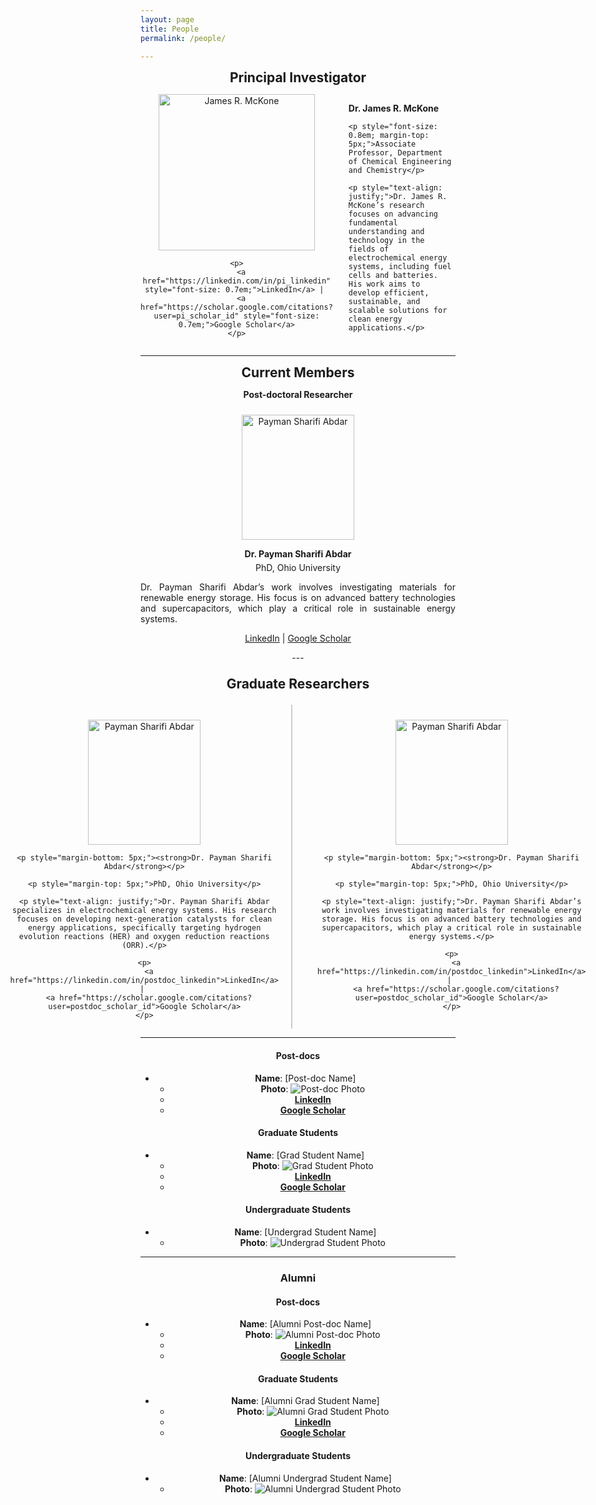 ```yaml
---
layout: page
title: People
permalink: /people/

---
```


<div style="text-align: center;">
  <p><strong style="font-size: 1.5em;">Principal Investigator</strong></p>
</div>

<div style="display: flex; align-items: center; justify-content: center; text-align: left;">

  <!-- Image and Links Section -->
  <div style="margin-right: 25px; text-align: center;">
    <img src="https://raw.githubusercontent.com/Advay2803/advay2803.github.io/master/assets/img/James.jpg" alt="James R. McKone" style="width: 250px; height: auto; margin-bottom: 0px;">
    
    <p>
      <a href="https://linkedin.com/in/pi_linkedin" style="font-size: 0.7em;">LinkedIn</a> | 
      <a href="https://scholar.google.com/citations?user=pi_scholar_id" style="font-size: 0.7em;">Google Scholar</a>
    </p>
  </div>

  <!-- Text Section -->
  <div style="margin-top: -10px;">
    <p style="margin-bottom: 5px;"><strong>Dr. James R. McKone</strong></p>
    
    <p style="font-size: 0.8em; margin-top: 5px;">Associate Professor, Department of Chemical Engineering and Chemistry</p>
    
    <p style="text-align: justify;">Dr. James R. McKone’s research focuses on advancing fundamental understanding and technology in the fields of electrochemical energy systems, including fuel cells and batteries. His work aims to develop efficient, sustainable, and scalable solutions for clean energy applications.</p>
  </div>

</div>

---


<div style="text-align: center;">
  <p><strong style="font-size: 1.5em;">Current Members</strong></p>
</div>

<div style="text-align: center;">
  <p><strong style="font-size: 1em;">Post-doctoral Researcher</strong></p>

  <p><img src="https://raw.githubusercontent.com/Advay2803/advay2803.github.io/master/assets/img/Payman.jpeg" alt="Payman Sharifi Abdar" style="width: 180px; height: 200px; margin-top: 10px;"></p>
  
  <p style="margin-bottom: 5px;"><strong>Dr. Payman Sharifi Abdar</strong></p>
  
  <p style="margin-top: 5px;">PhD, Ohio University</p>
  
 <p style="text-align: justify;">Dr. Payman Sharifi Abdar’s work involves investigating materials for renewable energy storage. His focus is on advanced battery technologies and supercapacitors, which play a critical role in sustainable energy systems.</p>
  
  <p>
    <a href="https://linkedin.com/in/postdoc_linkedin">LinkedIn</a> | 
    <a href="https://scholar.google.com/citations?user=postdoc_scholar_id">Google Scholar</a>
  </p>
</div>

  <div style="text-align: center;">
---

<p style="text-align: center; font-size: 1.5em;"><strong>Graduate Researchers</strong></p>

<div style="display: flex; justify-content: center; gap: 20px;">

  <!-- First Profile -->
  <div style="text-align: center; border-right: 2px solid #ccc; padding-right: 20px; margin-right: 20px;">
    <p><img src="https://raw.githubusercontent.com/Advay2803/advay2803.github.io/master/assets/img/Payman.jpeg" alt="Payman Sharifi Abdar" style="width: 180px; height: 200px; margin-top: 10px;"></p>
  
    <p style="margin-bottom: 5px;"><strong>Dr. Payman Sharifi Abdar</strong></p>
  
    <p style="margin-top: 5px;">PhD, Ohio University</p>

    <p style="text-align: justify;">Dr. Payman Sharifi Abdar specializes in electrochemical energy systems. His research focuses on developing next-generation catalysts for clean energy applications, specifically targeting hydrogen evolution reactions (HER) and oxygen reduction reactions (ORR).</p>
  
    <p>
      <a href="https://linkedin.com/in/postdoc_linkedin">LinkedIn</a> | 
      <a href="https://scholar.google.com/citations?user=postdoc_scholar_id">Google Scholar</a>
    </p>
  </div>

  <!-- Second Profile -->
  <div style="text-align: center;">
    <p><img src="https://raw.githubusercontent.com/Advay2803/advay2803.github.io/master/assets/img/Payman.jpeg" alt="Payman Sharifi Abdar" style="width: 180px; height: 200px; margin-top: 10px;"></p>
  
    <p style="margin-bottom: 5px;"><strong>Dr. Payman Sharifi Abdar</strong></p>
  
    <p style="margin-top: 5px;">PhD, Ohio University</p>

    <p style="text-align: justify;">Dr. Payman Sharifi Abdar’s work involves investigating materials for renewable energy storage. His focus is on advanced battery technologies and supercapacitors, which play a critical role in sustainable energy systems.</p>
  
    <p>
      <a href="https://linkedin.com/in/postdoc_linkedin">LinkedIn</a> | 
      <a href="https://scholar.google.com/citations?user=postdoc_scholar_id">Google Scholar</a>
    </p>
  </div>

</div>

---



#### Post-docs
- **Name**: [Post-doc Name]
  - **Photo**: ![Post-doc Photo](link_to_postdoc_photo.jpg)
  - **[LinkedIn](https://linkedin.com/in/postdoc_linkedin)**
  - **[Google Scholar](https://scholar.google.com/citations?user=postdoc_scholar_id)**

#### Graduate Students
- **Name**: [Grad Student Name]
  - **Photo**: ![Grad Student Photo](link_to_grad_student_photo.jpg)
  - **[LinkedIn](https://linkedin.com/in/grad_student_linkedin)**
  - **[Google Scholar](https://scholar.google.com/citations?user=grad_student_scholar_id)**

#### Undergraduate Students
- **Name**: [Undergrad Student Name]
  - **Photo**: ![Undergrad Student Photo](link_to_undergrad_student_photo.jpg)

---

### Alumni

#### Post-docs
- **Name**: [Alumni Post-doc Name]
  - **Photo**: ![Alumni Post-doc Photo](link_to_alumni_postdoc_photo.jpg)
  - **[LinkedIn](https://linkedin.com/in/alumni_postdoc_linkedin)**
  - **[Google Scholar](https://scholar.google.com/citations?user=alumni_postdoc_scholar_id)**

#### Graduate Students
- **Name**: [Alumni Grad Student Name]
  - **Photo**: ![Alumni Grad Student Photo](link_to_alumni_grad_student_photo.jpg)
  - **[LinkedIn](https://linkedin.com/in/alumni_grad_student_linkedin)**
  - **[Google Scholar](https://scholar.google.com/citations?user=alumni_grad_student_scholar_id)**

#### Undergraduate Students
- **Name**: [Alumni Undergrad Student Name]
  - **Photo**: ![Alumni Undergrad Student Photo](link_to_alumni_undergrad_student_photo.jpg)
